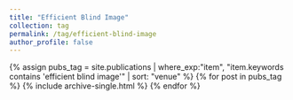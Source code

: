 ```yaml
---
title: "Efficient Blind Image"
collection: tag
permalink: /tag/efficient-blind-image
author_profile: false
---
```

{% assign pubs_tag = site.publications | where_exp:"item", "item.keywords contains 'efficient blind image'" | sort: "venue" %}
{% for post in pubs_tag %}
  {% include archive-single.html %}
{% endfor %}